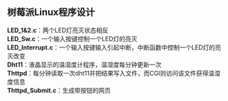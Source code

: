 ## 树莓派Linux程序设计
**LED_1&2.c**：两个LED灯亮灭状态相反  
**LED_Sw.c**：一个输入按键控制一个LED灯的亮灭  
**LED_Interrupt.c**：一个输入按键输入引起中断，中断函数中控制一个LED灯的亮灭改变  
**Dht11**：液晶显示的温湿度计程序，温湿度每分钟更新一次  
**Thttpd**：每分钟读取一次dht11并把结果写入文件，而CGI则访问该文件获得温湿度信息  
**Thttpd_Submit.c**：生成带按钮的网页  
